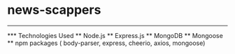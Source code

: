 # news-scappers

--------------------------------------------------
*** Technologies Used
** Node.js
** Express.js
** MongoDB
** Mongoose
** npm packages   ( body-parser, express, cheerio, axios, mongoose)
